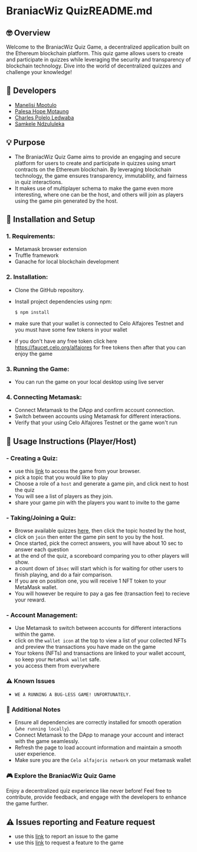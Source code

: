 # BraniacWiz QuizREADME.md

## 🤓 **Overview**

Welcome to the BraniacWiz Quiz Game, a decentralized application built on the Ethereum blockchain platform. This quiz game allows users to create and participate in quizzes while leveraging the security and transparency of blockchain technology. Dive into the world of decentralized quizzes and challenge your knowledge!

## 👥 **Developers**

- [Manelisi Mpotulo](https://github.com/mmpotulo28)
- [Palesa Hope Motaung](https://github.com/Helipterum)
- [Charles Polelo Ledwaba](https://github.com/CharlesLedwaba)
- [Samkele Ndzululeka](https://github.com/samkeleN)

## 💡 **Purpose**

- The BraniacWiz Quiz Game aims to provide an engaging and secure platform for users to create and participate in quizzes using smart contracts on the Ethereum blockchain. By leveraging blockchain technology, the game ensures transparency, immutability, and fairness in quiz interactions.
- It makes use of multiplayer schema to make the game even more interesting, where one can be the host, and others will join as players using the game pin generated by the host.

## 🔧 **Installation and Setup**

### 1. **Requirements**:

- Metamask browser extension
- Truffle framework
- Ganache for local blockchain development

### 2. **Installation**:

- Clone the GitHub repository.
- Install project dependencies using npm:

  ```
  $ npm install
  ```

- make sure that your wallet is connected to Celo Alfajores Testnet and you must have some few tokens in your wallet
- if you don't have any free token click here https://faucet.celo.org/alfajores for free tokens then after that you can enjoy the game

### 3. **Running the Game**:

- You can run the game on your local desktop using live server

### 4. **Connecting Metamask**:

- Connect Metamask to the DApp and confirm account connection.
- Switch between accounts using Metamask for different interactions.
- Verify that your using Celo Alfajores Testnet or the game won't run

## 🎲 **Usage Instructions (Player/Host)**

### - **Creating a Quiz**:

- use this [link](https://devpost-hackathon.pages.dev/) to access the game from your browser.
- pick a topic that you would like to play
- Choose a role of a `host` and generate a game pin, and click next to host the quiz
- You will see a list of players as they join.
- share your game pin with the players you want to invite to the game

### - **Taking/Joining a Quiz**:

- Browse available quizzes [here](https://devpost-hackathon.pages.dev/), then click the topic hosted by the host,
- click on `join` then enter the game pin sent to you by the host.
- Once started, pick the correct answers, you will have about 10 sec to answer each question
- at the end of the quiz, a scoreboard comparing you to other players will show.
- a count down of `10sec` will start which is for waiting for other users to finish playing, and do a fair comparison.
- If you are on position one, you will receive 1 NFT token to your MetaMask wallet.
- You will however be require to pay a gas fee (transaction fee) to recieve your reward.

### - **Account Management**:

- Use Metamask to switch between accounts for different interactions within the game.
- click on the `wallet icon` at the top to view a list of your collected NFTs and preview the transactions you have made on the game
- Your tokens (NFTs) and transactions are linked to your wallet account, so keep your `MetaMask wallet` safe.
- you access them from everywhere

### ⚠️ **Known Issues**

- `WE A RUNNING A BUG-LESS GAME! UNFORTUNATELY.`

### 📝 **Additional Notes**

- Ensure all dependencies are correctly installed for smooth operation (`whe running locally`).
- Connect Metamask to the DApp to manage your account and interact with the game seamlessly.
- Refresh the page to load account information and maintain a smooth user experience.
- Make sure you are the `Celo alfajoris network` on your metamask wallet

### 🎮 **Explore the BraniacWiz Quiz Game**

Enjoy a decentralized quiz experience like never before! Feel free to contribute, provide feedback, and engage with the developers to enhance the game further.

## ⚠️ Issues reporting and Feature request

- use this [link]() to report an issue to the game
- use this [link]() to request a feature to the game
